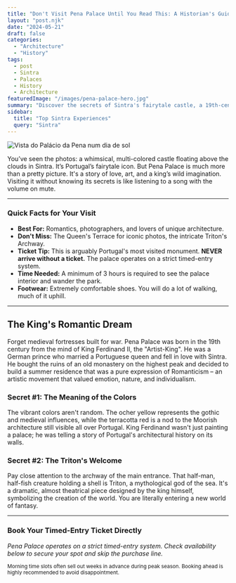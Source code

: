 ```yaml
---
title: "Don't Visit Pena Palace Until You Read This: A Historian's Guide"
layout: "post.njk"
date: "2024-05-21"
draft: false
categories:
  - "Architecture"
  - "History"
tags:
  - post
  - Sintra
  - Palaces
  - History
  - Architecture
featuredImage: "/images/pena-palace-hero.jpg"
summary: "Discover the secrets of Sintra's fairytale castle, a 19th-century masterpiece of Romanticism born from a king's imagination. Learn the meaning behind its colors and architecture before you go."
sidebar:
  title: "Top Sintra Experiences"
  query: "Sintra"
---
```


![Vista do Palácio da Pena num dia de sol](/images/pena-palace-hero.jpg)

You’ve seen the photos: a whimsical, multi-colored castle floating above the clouds in Sintra. It’s Portugal’s fairytale icon. But Pena Palace is much more than a pretty picture. It's a story of love, art, and a king’s wild imagination. Visiting it without knowing its secrets is like listening to a song with the volume on mute.

---
### **Quick Facts for Your Visit**

*   **Best For:** Romantics, photographers, and lovers of unique architecture.
*   **Don't Miss:** The Queen's Terrace for iconic photos, the intricate Triton's Archway.
*   **Ticket Tip:** This is arguably Portugal's most visited monument. **NEVER arrive without a ticket.** The palace operates on a strict timed-entry system.
*   **Time Needed:** A minimum of 3 hours is required to see the palace interior and wander the park.
*   **Footwear:** Extremely comfortable shoes. You will do a lot of walking, much of it uphill.
---

## The King's Romantic Dream

Forget medieval fortresses built for war. Pena Palace was born in the 19th century from the mind of King Ferdinand II, the "Artist-King". He was a German prince who married a Portuguese queen and fell in love with Sintra. He bought the ruins of an old monastery on the highest peak and decided to build a summer residence that was a pure expression of Romanticism – an artistic movement that valued emotion, nature, and individualism.

### Secret #1: The Meaning of the Colors

The vibrant colors aren't random. The ocher yellow represents the gothic and medieval influences, while the terracotta red is a nod to the Moorish architecture still visible all over Portugal. King Ferdinand wasn't just painting a palace; he was telling a story of Portugal's architectural history on its walls.

### Secret #2: The Triton's Welcome

Pay close attention to the archway of the main entrance. That half-man, half-fish creature holding a shell is Triton, a mythological god of the sea. It's a dramatic, almost theatrical piece designed by the king himself, symbolizing the creation of the world. You are literally entering a new world of fantasy.

---
### **Book Your Timed-Entry Ticket Directly**
*Pena Palace operates on a strict timed-entry system. Check availability below to secure your spot and skip the purchase line.*

<div data-gyg-href="https://widget.getyourguide.com/default/availability.frame" data-gyg-tour-id="79596" data-gyg-locale-code="en-US" data-gyg-currency="EUR" data-gyg-widget="availability" data-gyg-variant="horizontal" data-gyg-partner-id="PMW7G72"></div>

<p><small>Morning time slots often sell out weeks in advance during peak season. Booking ahead is highly recommended to avoid disappointment.</small></p>